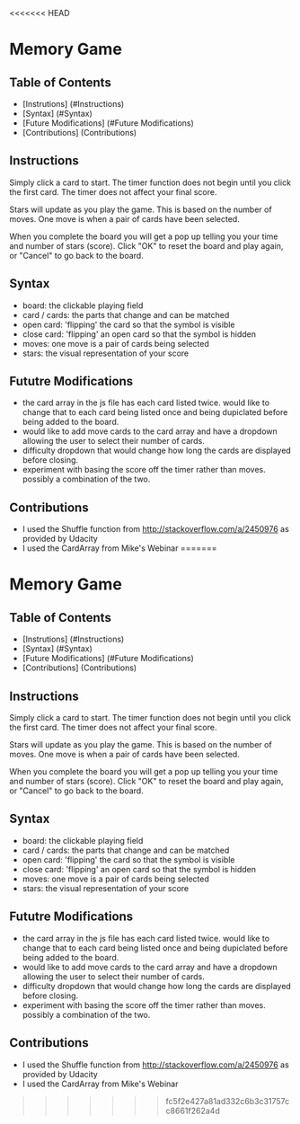 <<<<<<< HEAD
# Memory Game

## Table of Contents

* [Instrutions] (#Instructions)
* [Syntax] (#Syntax)
* [Future Modifications] (#Future Modifications)
* [Contributions] (Contributions)

## Instructions

Simply click a card to start. The timer function does not begin until you click the first card. The timer does not affect your final score.

Stars will update as you play the game. This is based on the number of moves. One move is when a pair of cards have been selected.

When you complete the board you will get a pop up telling you your time and number of stars (score). Click "OK" to reset the board and play again, or "Cancel" to go back to the board.

## Syntax
- board: the clickable playing field
- card / cards: the parts that change and can be matched
- open card: 'flipping' the card so that the symbol is visible
- close card: 'flipping' an open card so that the symbol is hidden
- moves: one move is a pair of cards being selected
- stars: the visual representation of your score

## Fututre Modifications
- the card array in the js file has each card listed twice. would like to change that to each card being listed once and being dupiclated before being added to the board.
- would like to add move cards to the card array and have a dropdown allowing the user to select their number of cards.
- difficulty dropdown that would change how long the cards are displayed before closing.
- experiment with basing the score off the timer rather than moves. possibly a combination of the two.

## Contributions
- I used the Shuffle function from http://stackoverflow.com/a/2450976 as provided by Udacity
- I used the CardArray from Mike's Webinar
=======
# Memory Game

## Table of Contents

* [Instrutions] (#Instructions)
* [Syntax] (#Syntax)
* [Future Modifications] (#Future Modifications)
* [Contributions] (Contributions)

## Instructions

Simply click a card to start. The timer function does not begin until you click the first card. The timer does not affect your final score.

Stars will update as you play the game. This is based on the number of moves. One move is when a pair of cards have been selected.

When you complete the board you will get a pop up telling you your time and number of stars (score). Click "OK" to reset the board and play again, or "Cancel" to go back to the board.

## Syntax
- board: the clickable playing field
- card / cards: the parts that change and can be matched
- open card: 'flipping' the card so that the symbol is visible
- close card: 'flipping' an open card so that the symbol is hidden
- moves: one move is a pair of cards being selected
- stars: the visual representation of your score

## Fututre Modifications
- the card array in the js file has each card listed twice. would like to change that to each card being listed once and being dupiclated before being added to the board.
- would like to add move cards to the card array and have a dropdown allowing the user to select their number of cards.
- difficulty dropdown that would change how long the cards are displayed before closing.
- experiment with basing the score off the timer rather than moves. possibly a combination of the two.

## Contributions
- I used the Shuffle function from http://stackoverflow.com/a/2450976 as provided by Udacity
- I used the CardArray from Mike's Webinar
>>>>>>> fc5f2e427a81ad332c6b3c31757cc8661f262a4d
